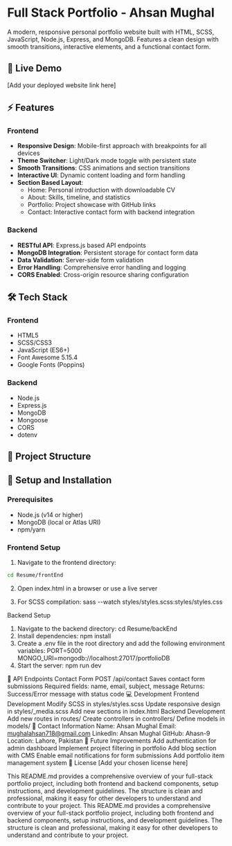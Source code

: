 # Full Stack Portfolio - Ahsan Mughal

A modern, responsive personal portfolio website built with HTML, SCSS, JavaScript, Node.js, Express, and MongoDB. Features a clean design with smooth transitions, interactive elements, and a functional contact form.

## 🌟 Live Demo

[Add your deployed website link here]

## ⚡ Features

### Frontend

- **Responsive Design**: Mobile-first approach with breakpoints for all devices
- **Theme Switcher**: Light/Dark mode toggle with persistent state
- **Smooth Transitions**: CSS animations and section transitions
- **Interactive UI**: Dynamic content loading and form handling
- **Section Based Layout**:
  - Home: Personal introduction with downloadable CV
  - About: Skills, timeline, and statistics
  - Portfolio: Project showcase with GitHub links
  - Contact: Interactive contact form with backend integration

### Backend

- **RESTful API**: Express.js based API endpoints
- **MongoDB Integration**: Persistent storage for contact form data
- **Data Validation**: Server-side form validation
- **Error Handling**: Comprehensive error handling and logging
- **CORS Enabled**: Cross-origin resource sharing configuration

## 🛠️ Tech Stack

### Frontend

- HTML5
- SCSS/CSS3
- JavaScript (ES6+)
- Font Awesome 5.15.4
- Google Fonts (Poppins)

### Backend

- Node.js
- Express.js
- MongoDB
- Mongoose
- CORS
- dotenv

## 📝 Project Structure

## 🚀 Setup and Installation

### Prerequisites

- Node.js (v14 or higher)
- MongoDB (local or Atlas URI)
- npm/yarn

### Frontend Setup

1. Navigate to the frontend directory:

```bash
cd Resume/frontEnd
```

2. Open index.html in a browser or use a live server

3. For SCSS compilation:
   sass --watch styles/styles.scss:styles/styles.css

Backend Setup

1. Navigate to the backend directory:
   cd Resume/backEnd
2. Install dependencies:
   npm install
3. Create a .env file in the root directory and add the following environment variables:
   PORT=5000
   MONGO_URI=mongodb://localhost:27017/portfolioDB
4. Start the server:
   npm run dev

📱 API Endpoints
Contact Form
POST /api/contact
Saves contact form submissions
Required fields: name, email, subject, message
Returns: Success/Error message with status code
💻 Development
Frontend Development
Modify SCSS in styles/styles.scss
Update responsive design in styles/\_media.scss
Add new sections in index.html
Backend Development
Add new routes in routes/
Create controllers in controllers/
Define models in models/
👤 Contact Information
Name: Ahsan Mughal
Email: mughalahsan718@gmail.com
LinkedIn: Ahsan Mughal
GitHub: Ahasn-9
Location: Lahore, Pakistan
🔧 Future Improvements
Add authentication for admin dashboard
Implement project filtering in portfolio
Add blog section with CMS
Enable email notifications for form submissions
Add portfolio item management system
📄 License
[Add your chosen license here]

This README.md provides a comprehensive overview of your full-stack portfolio project, including both frontend and backend components, setup instructions, and development guidelines. The structure is clean and professional, making it easy for other developers to understand and contribute to your project.
This README.md provides a comprehensive overview of your full-stack portfolio project, including both frontend and backend components, setup instructions, and development guidelines. The structure is clean and professional, making it easy for other developers to understand and contribute to your project.
